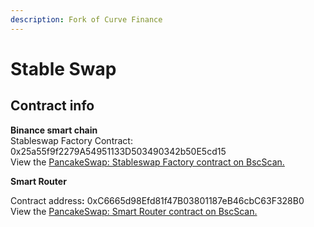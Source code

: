 ```yaml
---
description: Fork of Curve Finance
---
```


# Stable Swap

## Contract info

**Binance smart chain**\
Stableswap Factory Contract: 0x25a55f9f2279A54951133D503490342b50E5cd15\
View the [PancakeSwap: Stableswap Factory contract on BscScan.](https://bscscan.com/address/0x25a55f9f2279A54951133D503490342b50E5cd15)

**Smart Router**

Contract addres&#x73;**:** 0xC6665d98Efd81f47B03801187eB46cbC63F328B0\
View the [PancakeSwap: Smart Router contract on BscScan.](https://bscscan.com/address/0xc6665d98efd81f47b03801187eb46cbc63f328b0)
